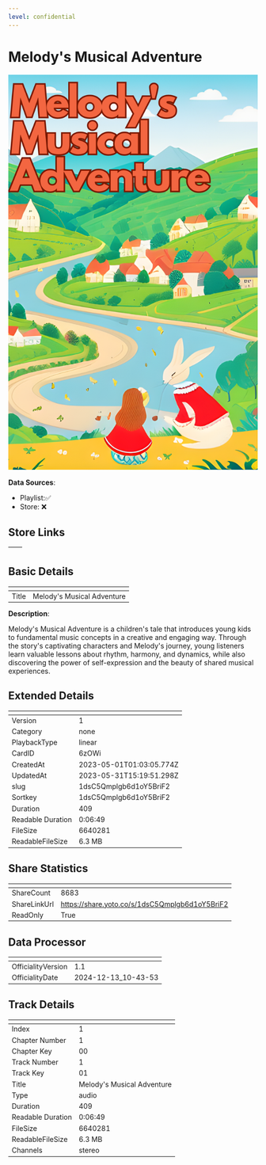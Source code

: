 ```yaml
---
level: confidential
---
```

# Melody's Musical Adventure

![card_[6zOWi].png](../../img/cards/card_[6zOWi].png)

**Data Sources**: 

- Playlist:✅
- Store: ❌


## Store Links

| <!-- --> | <!-- --> |
| - | - |


## Basic Details

| <!-- --> | <!-- --> |
| - | - |
| Title | Melody's Musical Adventure |

**Description**:

Melody's Musical Adventure is a children's tale that introduces young kids to fundamental music concepts in a creative and engaging way. Through the story's captivating characters and Melody's journey, young listeners learn valuable lessons about rhythm, harmony, and dynamics, while also discovering the power of self-expression and the beauty of shared musical experiences.


## Extended Details

| <!-- --> | <!-- --> |
| - | - |
| Version | 1 |
| Category | none |
| PlaybackType | linear |
| CardID | 6zOWi |
| CreatedAt | 2023-05-01T01:03:05.774Z |
| UpdatedAt | 2023-05-31T15:19:51.298Z |
| slug | 1dsC5Qmplgb6d1oY5BriF2 |
| Sortkey | 1dsC5Qmplgb6d1oY5BriF2 |
| Duration | 409 |
| Readable Duration | 0:06:49 |
| FileSize | 6640281 |
| ReadableFileSize | 6.3 MB |


## Share Statistics

| <!-- --> | <!-- --> |
| - | - |
| ShareCount | 8683 |
| ShareLinkUrl | https://share.yoto.co/s/1dsC5Qmplgb6d1oY5BriF2 |
| ReadOnly | True |


## Data Processor

| <!-- --> | <!-- --> |
| - | - |
| OfficialityVersion | 1.1
| OfficialityDate | 2024-12-13_10-43-53


## Track Details

| <!-- --> | <!-- --> |
| - | - |
| Index | 1 |
| Chapter Number | 1 |
| Chapter Key | 00 |
| Track Number | 1 |
| Track Key | 01 |
| Title | Melody's Musical Adventure |
| Type | audio |
| Duration | 409 |
| Readable Duration | 0:06:49 |
| FileSize | 6640281 |
| ReadableFileSize | 6.3 MB |
| Channels | stereo |

